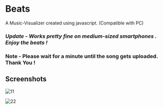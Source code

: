# Beats

A Music-Visualizer created using javascript. (Compatible with PC)


### *Update* - *Works pretty fine on medium-sized smartphones . Enjoy the beats !*
 
### Note - Please wait for a minute until the song gets uploaded. Thank You !  


## Screenshots


![11](https://user-images.githubusercontent.com/31897425/31650906-115c055a-b337-11e7-906f-eb5f1732c42b.png)


![22](https://user-images.githubusercontent.com/31897425/31650908-11883ba2-b337-11e7-8508-3f8aa5153ddd.png)
